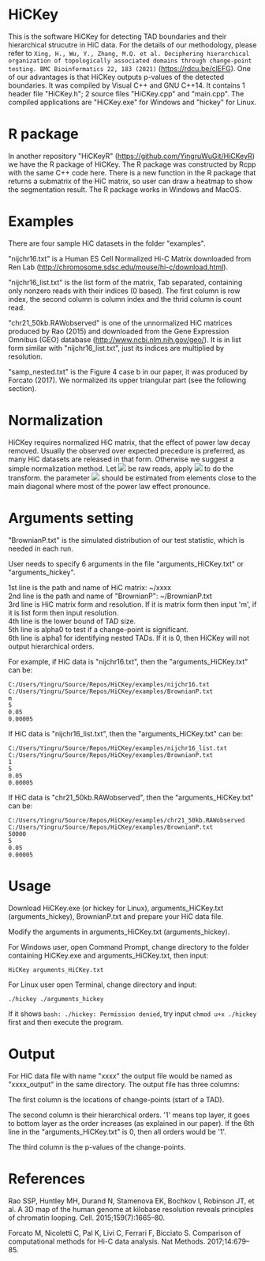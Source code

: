 # HiCKey

This is the software HiCKey for detecting TAD boundaries and their hierarchical strucutre in HiC data. For the details of our methodology, please refer to ```Xing, H., Wu, Y., Zhang, M.Q. et al. Deciphering hierarchical organization of topologically associated domains through change-point testing. BMC Bioinformatics 22, 183 (2021)``` (https://rdcu.be/clEFG). One of our advantages is that HiCKey outputs p-values of the detected boundaries. It was compiled by Visual C++ and GNU C++14. It contains 1 header file "HiCKey.h"; 2 source files "HiCKey.cpp" and "main.cpp". The compiled applications are "HiCKey.exe" for Windows and "hickey" for Linux.

# R package

In another repository "HiCKeyR" (https://github.com/YingruWuGit/HiCKeyR) we have the R package of HiCKey. The R package was constructed by Rcpp with the same C++ code here. There is a new function in the R package that returns a submatrix of the HiC matrix, so user can draw a heatmap to show the segmentation result. The R package works in Windows and MacOS.

# Examples

There are four sample HiC datasets in the folder "examples".

"nijchr16.txt" is a Human ES Cell Normalized Hi-C Matrix downloaded from Ren Lab (http://chromosome.sdsc.edu/mouse/hi-c/download.html).

"nijchr16_list.txt" is the list form of the matrix, Tab separated, containing only nonzero reads with their indices (0 based). The first column is row index, the second column is column index and the thrid column is count read.

"chr21_50kb.RAWobserved" is one of the unnormalized HiC matrices produced by Rao (2015) and downloaded from the Gene Expression Omnibus (GEO) database (http://www.ncbi.nlm.nih.gov/geo/). It is in list form similar with "nijchr16_list.txt", just its indices are multiplied by resolution.

"samp_nested.txt" is the Figure 4 case b in our paper, it was produced by Forcato (2017). We normalized its upper triangular part (see the following section).

# Normalization

HiCKey requires normalized HiC matrix, that the effect of power law decay removed. Usually the observed over expected precedure is preferred, as many HiC datasets are released in that form. Otherwise we suggest a simple normalization method. Let <img src="https://render.githubusercontent.com/render/math?math=y_{ij}"> be raw reads, apply <img src="https://render.githubusercontent.com/render/math?math=x_{ij}=y_{ij}/(|i-j|^a)"> to do the transform. the parameter <img src="https://render.githubusercontent.com/render/math?math=a"> should be estimated from elements close to the main diagonal where most of the power law effect pronounce.

# Arguments setting

"BrownianP.txt" is the simulated distribution of our test statistic, which is needed in each run.

User needs to specify 6 arguments in the file "arguments_HiCKey.txt" or "arguments_hickey".

1st line is the path and name of HiC matrix: ~/xxxx \
2nd line is the path and name of "BrownianP": ~/BrownianP.txt \
3rd line is HiC matrix form and resolution. If it is matrix form then input 'm', if it is list form then input resolution. \
4th line is the lower bound of TAD size. \
5th line is alpha0 to test if a change-point is significant. \
6th line is alpha1 for identifying nested TADs. If it is 0, then HiCKey will not output hierarchical orders.

For example, if HiC data is "nijchr16.txt", then the "arguments_HiCKey.txt" can be:
```
C:/Users/Yingru/Source/Repos/HiCKey/examples/nijchr16.txt
C:/Users/Yingru/Source/Repos/HiCKey/examples/BrownianP.txt
m
5
0.05
0.00005
```
If HiC data is "nijchr16_list.txt", then the "arguments_HiCKey.txt" can be:
```
C:/Users/Yingru/Source/Repos/HiCKey/examples/nijchr16_list.txt
C:/Users/Yingru/Source/Repos/HiCKey/examples/BrownianP.txt
1
5
0.05
0.00005
```
If HiC data is "chr21_50kb.RAWobserved", then the "arguments_HiCKey.txt" can be:
```
C:/Users/Yingru/Source/Repos/HiCKey/examples/chr21_50kb.RAWobserved
C:/Users/Yingru/Source/Repos/HiCKey/examples/BrownianP.txt
50000
5
0.05
0.00005
```

# Usage

Download HiCKey.exe (or hickey for Linux), arguments_HiCKey.txt (arguments_hickey), BrownianP.txt and prepare your HiC data file.

Modify the arguments in arguments_HiCKey.txt (arguments_hickey).

For Windows user, open Command Prompt, change directory to the folder containing HiCKey.exe and arguments_HiCKey.txt, then input:
```
HiCKey arguments_HiCKey.txt
```
For Linux user open Terminal, change directory and input:
```
./hickey ./arguments_hickey
```
If it shows ```bash: ./hickey: Permission denied```, try input ```chmod u+x ./hickey``` first and then execute the program.

# Output

For HiC data file with name "xxxx" the output file would be named as "xxxx_output" in the same directory. The output file has three columns:

The first column is the locations of change-points (start of a TAD).

The second column is their hierarchical orders. '1' means top layer, it goes to bottom layer as the order increases (as explained in our paper). If the 6th line in the "arguments_HiCKey.txt" is 0, then all orders would be '1'.

The third column is the p-values of the change-points.

# References

Rao SSP, Huntley MH, Durand N, Stamenova EK, Bochkov I, Robinson JT, et al. A 3D map of the human genome at kilobase resolution reveals principles of chromatin looping. Cell. 2015;159(7):1665–80.

Forcato M, Nicoletti C, Pal K, Livi C, Ferrari F, Bicciato S. Comparison of computational methods for Hi-C data analysis. Nat Methods. 2017;14:679–85.
